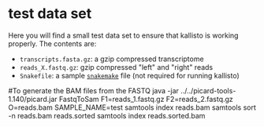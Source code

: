 # test data set

Here you will find a small test data set to ensure that kallisto is working properly. The contents are:

- `transcripts.fasta.gz`: a gzip compressed transcriptome
- `reads_X.fastq.gz`: gzip compressed "left" and "right" reads
- `Snakefile`: a sample [`snakemake`](https://bitbucket.org/johanneskoester/snakemake/wiki/Home) file (not required for running kallisto)

#To generate the BAM files from the FASTQ
java -jar ../../picard-tools-1.140/picard.jar FastqToSam F1=reads_1.fastq.gz F2=reads_2.fastq.gz O=reads.bam SAMPLE_NAME=test
samtools index reads.bam
samtools sort -n reads.bam reads.sorted
samtools index reads.sorted.bam
